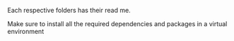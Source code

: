 

Each respective folders has their read me.

Make sure to install all the required dependencies and packages in a virtual environment
